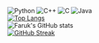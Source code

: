 ![Python](https://img.shields.io/badge/Python-3776AB?style=for-the-badge&logo=python&logoColor=white)
![C++](https://img.shields.io/badge/c++-%2300599C.svg?style=for-the-badge&logo=c%2B%2B&logoColor=white)
![C](https://img.shields.io/badge/C-00599C?style=for-the-badge&logo=c&logoColor=white)
![Java](https://img.shields.io/badge/java-%23ED8B00.svg?style=for-the-badge&logo=java&logoColor=white)<br>
[![Top Langs](https://github-readme-stats.vercel.app/api/top-langs/?username=FarukErat&layout=compact)](https://github.com/FarukErat/github-readme-stats)<br>
![Faruk's GitHub stats](https://github-readme-stats.vercel.app/api?username=FarukErat&show_icons=true&theme=highcontrast)<br>
[![GitHub Streak](https://github-readme-streak-stats.herokuapp.com/?user=FarukErat&theme=highcontrast)](https://git.io/streak-stats)
